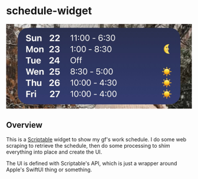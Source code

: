 # schedule-widget

<img src="https://raw.githubusercontent.com/kyleaupton/schedule-widget/main/docs/screenshot_1.jpeg">

## Overview

This is a [Scriptable](https://scriptable.app/) widget to show my gf's work schedule. I do some web scraping to retrieve the schedule, then do some processing to shim everything into place and create the UI.

The UI is defined with Scriptable's API, which is just a wrapper around Apple's SwiftUI thing or something.
